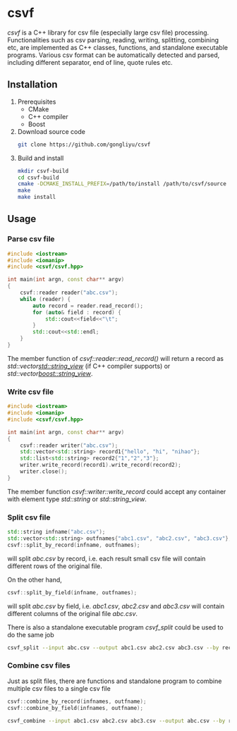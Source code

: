 # csvf
*csvf* is a C++ library for csv file (especially large csv file) processing. Functionalities such as csv parsing, reading, writing, splitting, combining etc, are implemented as C++ classes, functions, and standalone executable programs. Various csv format can be automatically detected and parsed, including different separator, end of line, quote rules etc.

## Installation
1. Prerequisites
   * CMake
   * C++ compiler
   * Boost
2. Download source code
   ```bash
   git clone https://github.com/gongliyu/csvf
   ```
3. Build and install
   ```bash
   mkdir csvf-build
   cd csvf-build
   cmake -DCMAKE_INSTALL_PREFIX=/path/to/install /path/to/csvf/source
   make
   make install
   ```

## Usage

### Parse csv file

``` C++
#include <iostream>
#include <iomanip>
#include <csvf/csvf.hpp>

int main(int argn, const char** argv)
{
    csvf::reader reader("abc.csv");
    while (reader) {
        auto record = reader.read_record();
        for (auto& field : record) {
            std::cout<<field<<"\t";
        }
        std::cout<<std::endl;
    }
}
```
The member function of  *csvf::reader::read_record()* will return a record as  *std::vector<std::string_view>* (if C++ compiler supports) or *std::vector<boost::string_view>*.

### Write csv file

``` C++
#include <iostream>
#include <iomanip>
#include <csvf/csvf.hpp>

int main(int argn, const char** argv)
{
    csvf::reader writer("abc.csv");
    std::vector<std::string> record1{"hello", "hi", "nihao"};
    std::list<std::string> record2{"1","2","3"};
    writer.write_record(record1).write_record(record2);
    writer.close();
}
```
The member function *csvf::writer::write_record* could accept any container with element type *std::string* or *std::string_view*.

### Split csv file

``` C++
std::string infname("abc.csv");
std::vector<std::string> outfnames{"abc1.csv", "abc2.csv", "abc3.csv"};
csvf::split_by_record(infname, outfnames);
```
will split *abc.csv* by record, i.e. each result small csv file will contain different rows of the original file. 

On the other hand,

``` C++
csvf::split_by_field(infname, outfnames);
```
will split *abc.csv* by field, i.e. *abc1.csv*, *abc2.csv* and *abc3.csv* will contain different columns of the original file *abc.csv*.

There is also a standalone executable program *csvf_split* could be used to do the same job

``` bash
csvf_split --input abc.csv --output abc1.csv abc2.csv abc3.csv --by record
```


### Combine csv files
Just as split files, there are functions and standalone program to combine multiple csv files to a single csv file

``` C++
csvf::combine_by_record(infnames, outfname);
csvf::combine_by_field(infnames, outfname);
```

``` bash
csvf_combine --input abc1.csv abc2.csv abc3.csv --output abc.csv --by record
```

